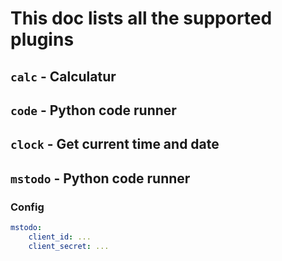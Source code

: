 # This doc lists all the supported plugins


## `calc` - Calculatur

## `code` - Python code runner

## `clock` - Get current time and date

## `mstodo` - Python code runner

### Config

```yaml
mstodo:
    client_id: ...
    client_secret: ...
```
